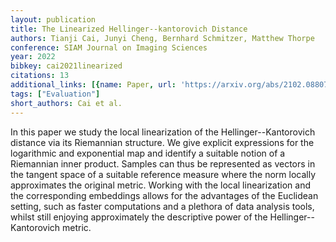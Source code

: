 ```yaml
---
layout: publication
title: The Linearized Hellinger--kantorovich Distance
authors: Tianji Cai, Junyi Cheng, Bernhard Schmitzer, Matthew Thorpe
conference: SIAM Journal on Imaging Sciences
year: 2022
bibkey: cai2021linearized
citations: 13
additional_links: [{name: Paper, url: 'https://arxiv.org/abs/2102.08807'}]
tags: ["Evaluation"]
short_authors: Cai et al.
---
```

In this paper we study the local linearization of the Hellinger--Kantorovich
distance via its Riemannian structure. We give explicit expressions for the
logarithmic and exponential map and identify a suitable notion of a Riemannian
inner product. Samples can thus be represented as vectors in the tangent space
of a suitable reference measure where the norm locally approximates the
original metric. Working with the local linearization and the corresponding
embeddings allows for the advantages of the Euclidean setting, such as faster
computations and a plethora of data analysis tools, whilst still enjoying
approximately the descriptive power of the Hellinger--Kantorovich metric.